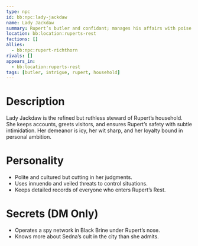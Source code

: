 ```yaml
---
type: npc
id: bb:npc:lady-jackdaw
name: Lady Jackdaw
summary: Rupert’s butler and confidant; manages his affairs with poise and veiled menace.
location: bb:location:ruperts-rest
factions: []
allies:
  - bb:npc:rupert-richthorn
rivals: []
appears_in:
  - bb:location:ruperts-rest
tags: [butler, intrigue, rupert, household]
---
```


# Description
Lady Jackdaw is the refined but ruthless steward of Rupert’s household. She keeps accounts, greets visitors, and ensures Rupert’s safety with subtle intimidation. Her demeanor is icy, her wit sharp, and her loyalty bound in personal ambition.

# Personality
- Polite and cultured but cutting in her judgments.  
- Uses innuendo and veiled threats to control situations.  
- Keeps detailed records of everyone who enters Rupert’s Rest.  

# Secrets (DM Only)
- Operates a spy network in Black Brine under Rupert’s nose.  
- Knows more about Sedna’s cult in the city than she admits.  
